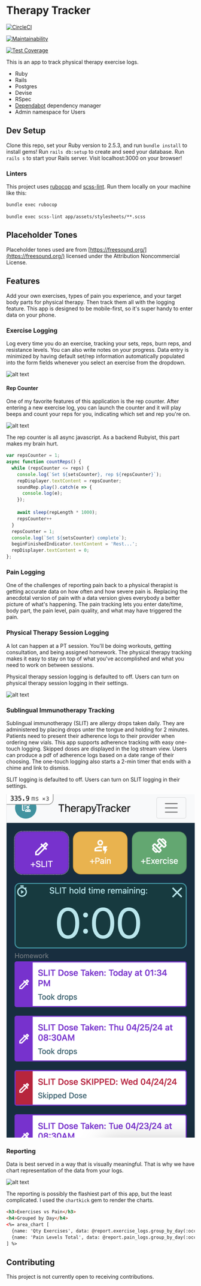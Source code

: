 # Therapy Tracker

[![CircleCI](https://circleci.com/gh/lortza/therapy_tracker.svg?style=svg)](https://circleci.com/gh/lortza/therapy_tracker)

[![Maintainability](https://api.codeclimate.com/v1/badges/4f0468795ab338217d80/maintainability)](https://codeclimate.com/github/lortza/therapy_tracker/maintainability)

[![Test Coverage](https://api.codeclimate.com/v1/badges/4f0468795ab338217d80/test_coverage)](https://codeclimate.com/github/lortza/therapy_tracker/test_coverage)

This is an app to track physical therapy exercise logs.

- Ruby
- Rails
- Postgres
- Devise
- RSpec
- [Dependabot](https://app.dependabot.com/accounts/lortza/) dependency manager
- Admin namespace for Users


## Dev Setup

Clone this repo, set your Ruby version to 2.5.3, and run `bundle install` to install gems!
Run `rails db:setup` to create and seed your database.
Run `rails s` to start your Rails server.
Visit localhost:3000 on your browser!

### Linters
This project uses [rubocop](https://github.com/rubocop-hq/rubocop) and [scss-lint](https://github.com/sds/scss-lint). Run them locally on your machine like this:
```
bundle exec rubocop

bundle exec scss-lint app/assets/stylesheets/**.scss
```

## Placeholder Tones

Placeholder tones used are from [https://freesound.org/](https://freesound.org/) licensed under the Attribution Noncommercial License.

## Features

Add your own exercises, types of pain you experience, and your target body parts for physical therapy. Then track them all with the logging feature. This app is designed to be mobile-first, so it's super handy to enter data on your phone.

### Exercise Logging

Log every time you do an exercise, tracking your sets, reps, burn reps, and resistance levels. You can also write notes on your progress. Data entry is minimized by having default set/rep information automatically populated into the form fields whenever you select an exercise from the dropdown.

![alt text](/public/screenshots/index.png "index page")


#### Rep Counter

One of my favorite features of this application is the rep counter. After entering a new exercise log, you can launch the counter and it will play beeps and count your reps for you, indicating which set and rep you're on.

![alt text](/public/screenshots/rep_counter.png "rep counter")

The rep counter is all async javascript. As a backend Rubyist, this part makes my brain hurt.
```javascript
var repsCounter = 1;
async function countReps() {
  while (repsCounter <= reps) {
    console.log(`Set ${setsCounter}, rep ${repsCounter}`);
    repDisplayer.textContent = repsCounter;
    soundRep.play().catch(e => {
      console.log(e);
    });

    await sleep(repLength * 1000);
    repsCounter++
  }
  repsCounter = 1;
  console.log(`Set ${setsCounter} complete`);
  beginFinishedIndicator.textContent = 'Rest...';
  repDisplayer.textContent = 0;
};
```

### Pain Logging

One of the challenges of reporting pain back to a physical therapist is getting accurate data on how often and how severe pain is. Replacing the anecdotal version of pain with a data version gives everybody a better picture of what's happening. The pain tracking lets you enter date/time, body part, the pain level, pain quality, and what may have triggered the pain.

### Physical Therapy Session Logging

A lot can happen at a PT session. You'll be doing workouts, getting consultation, and being assigned homework. The physical therapy tracking makes it easy to stay on top of what you've accomplished and what you need to work on between sessions.

Physical therapy session logging is defaulted to off. Users can turn on physical therapy session logging in their settings.

![alt text](/public/screenshots/pt_session.png "physical therapy session notes")

### Sublingual Immunotherapy Tracking

Sublingual immunotherapy (SLIT) are allergy drops taken daily. They are administered by placing drops unter the tongue and holding for 2 minutes. Patients need to present their adherence logs to their provider when ordering new vials. This app supports adherence tracking with easy one-touch logging. Skipped doses are displayed in the log stream view. Users can produce a pdf of adherence logs based on a date range of their choosing. The one-touch logging also starts a 2-min timer that ends with a chime and link to dismiss.

SLIT logging is defaulted to off. Users can turn on SLIT logging in their settings.

![alt text](/public/screenshots/slit_index.png "SLIT tracking")

### Reporting

Data is best served in a way that is visually meaningful. That is why we have chart representation of the data from your logs.

![alt text](/public/screenshots/chart.png "charts page")

The reporting is possibly the flashiest part of this app, but the least complicated. I used the `chartkick` gem to render the charts.

```html
<h3>Exercises vs Pain</h3>
<h4>Grouped by Day</h4>
<%= area_chart [
  {name: 'Qty Exercises', data: @report.exercise_logs.group_by_day(:occurred_at).count},
  {name: 'Pain Levels Total', data: @report.pain_logs.group_by_day(:occurred_at).sum(:pain_level)},
] %>
```

## Contributing

This project is not currently open to receiving contributions.
